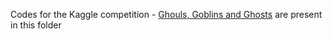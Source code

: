 Codes for the Kaggle competition - [Ghouls, Goblins and Ghosts](https://www.kaggle.com/c/ghouls-goblins-and-ghosts-boo/) are present in this folder

